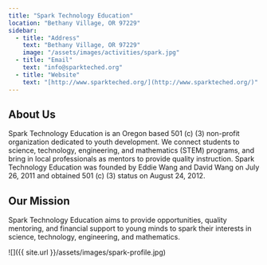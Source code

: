 ```yaml
---
title: "Spark Technology Education"
location: "Bethany Village, OR 97229"
sidebar:
  - title: "Address"
    text: "Bethany Village, OR 97229"
    image: "/assets/images/activities/spark.jpg"
  - title: "Email"
    text: "info@sparkteched.org"
  - title: "Website"
    text: "[http://www.sparkteched.org/](http://www.sparkteched.org/)"
---
```


## About Us

Spark Technology Education is an Oregon based 501 (c) (3) non-profit organization dedicated to youth development. We connect students to science, technology, engineering, and mathematics (STEM) programs, and bring in local professionals as mentors to provide quality instruction. Spark Technology Education was founded by Eddie Wang and David Wang on July 26, 2011 and obtained 501 (c) (3) status on August 24, 2012.

## Our Mission

Spark Technology Education aims to provide opportunities, quality mentoring, and financial support to young minds to spark their interests in science, technology, engineering, and mathematics.

![]({{ site.url }}/assets/images/spark-profile.jpg)
